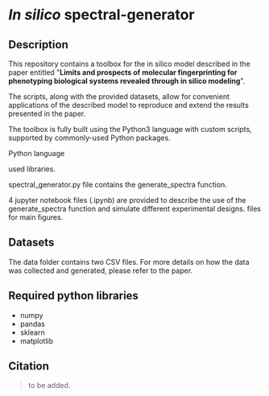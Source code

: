 # *In silico* spectral-generator

## Description

This repository contains a toolbox for the in silico model described in the paper entitled "**Limits and prospects of molecular fingerprinting for
phenotyping biological systems revealed through in silico modeling**".

The scripts, along with the provided datasets, allow for convenient applications of the described model to reproduce and extend the results presented in the paper.

The toolbox is fully built using the Python3 language with custom scripts, supported by commonly-used Python packages.


Python language

used libraries.

spectral_generator.py file contains the generate_spectra function.

4 jupyter notebook files (.ipynb) are provided to describe the use of the generate_spectra function and simulate different experimental designs. files for main figures.

## Datasets
The data folder contains two CSV files.
For more details on how the data was collected and generated, please refer to the paper.

## Required python libraries
* numpy
* pandas
* sklearn
* matplotlib

## Citation
> to be added.
